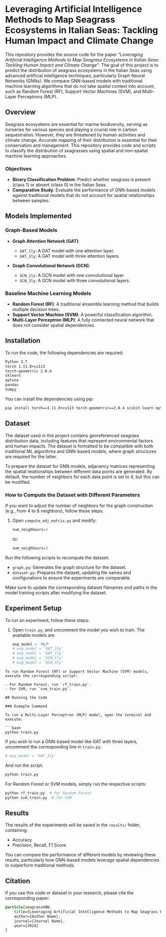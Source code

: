 # Leveraging Artificial Intelligence Methods to Map Seagrass Ecosystems in Italian Seas: Tackling Human Impact and Climate Change

This repository provides the source code for the paper *"Leveraging Artificial Intelligence Methods to Map Seagrass Ecosystems in Italian Seas: Tackling Human Impact and Climate Change"*. The goal of this project is to predict the distribution of seagrass ecosystems in the Italian Seas using advanced artificial intelligence techniques, particularly Graph Neural Networks (GNNs). We compare GNN-based models with traditional machine learning algorithms that do not take spatial context into account, such as Random Forest (RF), Support Vector Machines (SVM), and Multi-Layer Perceptrons (MLP).

## Overview

Seagrass ecosystems are essential for marine biodiversity, serving as nurseries for various species and playing a crucial role in carbon sequestration. However, they are threatened by human activities and climate change. Accurate mapping of their distribution is essential for their conservation and management. This repository provides code and scripts to classify the distribution of seagrasses using spatial and non-spatial machine learning approaches.

### Objectives
- **Binary Classification Problem**: Predict whether seagrass is present (class 1) or absent (class 0) in the Italian Seas.
- **Comparative Study**: Evaluate the performance of GNN-based models against traditional models that do not account for spatial relationships between samples.

## Models Implemented

### Graph-Based Models 
- **Graph Attention Network (GAT)**:
  - `GAT_1ly`: A GAT model with one attention layer.
  - `GAT_3ly`: A GAT model with three attention layers.
  
- **Graph Convolutional Network (GCN)**:
  - `GCN_1ly`: A GCN model with one convolutional layer.
  - `GCN_3ly`: A GCN model with three convolutional layers.

### Baseline Machine Learning Models
- **Random Forest (RF)**: A traditional ensemble learning method that builds multiple decision trees.
- **Support Vector Machine (SVM)**: A powerful classification algorithm.
- **Multi-Layer Perceptron (MLP)**: A fully connected neural network that does not consider spatial dependencies.

## Installation

To run the code, the following dependencies are required:

```bash
Python 3.7
torch 1.11.0+cu113
torch-geometric 2.0.4
sklearn
optuna
pandas
numpy
```
You can install the dependencies using pip:

```bash
pip install torch==1.11.0+cu113 torch-geometric==2.0.4 scikit-learn optuna pandas numpy
```
## Dataset

The dataset used in this project contains georeferenced seagrass distribution data, including features that represent environmental factors and human impacts. The dataset is formatted to be compatible with both traditional ML algorithms and GNN-based models, where graph structures are required for the latter.

To prepare the dataset for GNN models, adjacency matrices representing the spatial relationships between different data points are generated. By default, the number of neighbors for each data point is set to 4, but this can be modified.

### How to Compute the Dataset with Different Parameters

If you want to adjust the number of neighbors for the graph construction (e.g., from 4 to 8 neighbors), follow these steps:

1. Open `compute_adj_matrix.py` and modify:

   ```python
   num_neighbours=4
   ```
   to:

   ```python
   num_neighbours=8
   ```
Run the following scripts to recompute the dataset:

- `graph.py`: Generates the graph structure for the dataset.
- `dataset.py`: Prepares the dataset, updating file names and configurations to ensure the experiments are comparable.

Make sure to update the corresponding dataset filenames and paths in the model training scripts after modifying the dataset.

## Experiment Setup

To run an experiment, follow these steps:

1. Open `train.py`, and uncomment the model you wish to train. The available models are:

   ```python
   exp_model = 'MLP'
   # exp_model = 'GAT_3ly'
   # exp_model = 'GAT_1ly'
   # exp_model = 'GCN_1ly'
   # exp_model = 'GCN_3ly'
```
To run Random Forest (RF) or Support Vector Machine (SVM) models, execute the corresponding script:

- For Random Forest, run `rf_train.py`.
- For SVM, run `svm_train.py`.

## Running the Code

### Example Command

To run a Multi-Layer Perceptron (MLP) model, open the terminal and execute:

```bash
python train.py
```
If you wish to run a GNN-based model like GAT with three layers, uncomment the corresponding line in `train.py`:

```python
# exp_model = 'GAT_3ly'
```
And run the script:

```bash
python train.py
```
For Random Forest or SVM models, simply run the respective scripts:

```bash
python rf_train.py  # for Random Forest
python svm_train.py  # for SVM
```
## Results

The results of the experiments will be saved in the `results/` folder, containing:

- Accuracy
- Precision, Recall, F1 Score

You can compare the performance of different models by reviewing these results, particularly how GNN-based models leverage spatial dependencies to outperform traditional methods.

## Citation

If you use this code or dataset in your research, please cite the corresponding paper:

```css
@article{seagrassGNN,
    title={Leveraging Artificial Intelligence Methods to Map Seagrass Ecosystems in Italian Seas: Tackling Human Impact and Climate Change},
    author={Author Name},
    journal={Journal Name},
    year={2024}
}
```








